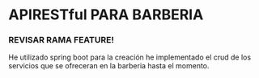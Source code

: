 # APIRESTful PARA BARBERIA
### REVISAR RAMA FEATURE!
He utilizado spring boot para la creación he implementado el crud de los servicios que se ofreceran en la barberia hasta el momento.
